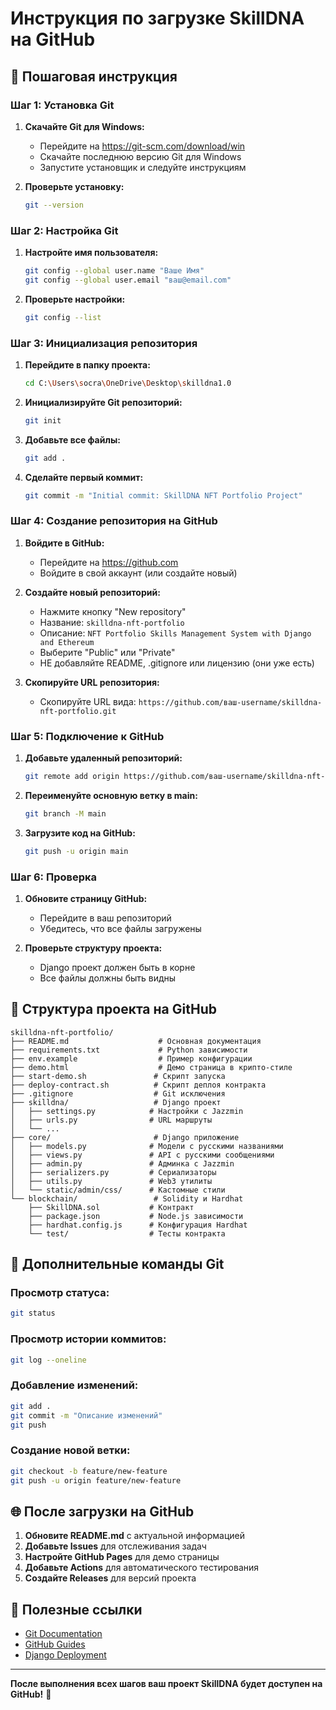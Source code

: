 # Инструкция по загрузке SkillDNA на GitHub

## 🚀 Пошаговая инструкция

### Шаг 1: Установка Git

1. **Скачайте Git для Windows:**
   - Перейдите на https://git-scm.com/download/win
   - Скачайте последнюю версию Git для Windows
   - Запустите установщик и следуйте инструкциям

2. **Проверьте установку:**
   ```bash
   git --version
   ```

### Шаг 2: Настройка Git

1. **Настройте имя пользователя:**
   ```bash
   git config --global user.name "Ваше Имя"
   git config --global user.email "ваш@email.com"
   ```

2. **Проверьте настройки:**
   ```bash
   git config --list
   ```

### Шаг 3: Инициализация репозитория

1. **Перейдите в папку проекта:**
   ```bash
   cd C:\Users\socra\OneDrive\Desktop\skilldna1.0
   ```

2. **Инициализируйте Git репозиторий:**
   ```bash
   git init
   ```

3. **Добавьте все файлы:**
   ```bash
   git add .
   ```

4. **Сделайте первый коммит:**
   ```bash
   git commit -m "Initial commit: SkillDNA NFT Portfolio Project"
   ```

### Шаг 4: Создание репозитория на GitHub

1. **Войдите в GitHub:**
   - Перейдите на https://github.com
   - Войдите в свой аккаунт (или создайте новый)

2. **Создайте новый репозиторий:**
   - Нажмите кнопку "New repository"
   - Название: `skilldna-nft-portfolio`
   - Описание: `NFT Portfolio Skills Management System with Django and Ethereum`
   - Выберите "Public" или "Private"
   - НЕ добавляйте README, .gitignore или лицензию (они уже есть)

3. **Скопируйте URL репозитория:**
   - Скопируйте URL вида: `https://github.com/ваш-username/skilldna-nft-portfolio.git`

### Шаг 5: Подключение к GitHub

1. **Добавьте удаленный репозиторий:**
   ```bash
   git remote add origin https://github.com/ваш-username/skilldna-nft-portfolio.git
   ```

2. **Переименуйте основную ветку в main:**
   ```bash
   git branch -M main
   ```

3. **Загрузите код на GitHub:**
   ```bash
   git push -u origin main
   ```

### Шаг 6: Проверка

1. **Обновите страницу GitHub:**
   - Перейдите в ваш репозиторий
   - Убедитесь, что все файлы загружены

2. **Проверьте структуру проекта:**
   - Django проект должен быть в корне
   - Все файлы должны быть видны

## 📁 Структура проекта на GitHub

```
skilldna-nft-portfolio/
├── README.md                    # Основная документация
├── requirements.txt             # Python зависимости
├── env.example                  # Пример конфигурации
├── demo.html                    # Демо страница в крипто-стиле
├── start-demo.sh               # Скрипт запуска
├── deploy-contract.sh          # Скрипт деплоя контракта
├── .gitignore                  # Git исключения
├── skilldna/                   # Django проект
│   ├── settings.py            # Настройки с Jazzmin
│   ├── urls.py                # URL маршруты
│   └── ...
├── core/                       # Django приложение
│   ├── models.py              # Модели с русскими названиями
│   ├── views.py               # API с русскими сообщениями
│   ├── admin.py               # Админка с Jazzmin
│   ├── serializers.py         # Сериализаторы
│   ├── utils.py               # Web3 утилиты
│   └── static/admin/css/      # Кастомные стили
└── blockchain/                 # Solidity и Hardhat
    ├── SkillDNA.sol           # Контракт
    ├── package.json           # Node.js зависимости
    ├── hardhat.config.js      # Конфигурация Hardhat
    └── test/                  # Тесты контракта
```

## 🔧 Дополнительные команды Git

### Просмотр статуса:
```bash
git status
```

### Просмотр истории коммитов:
```bash
git log --oneline
```

### Добавление изменений:
```bash
git add .
git commit -m "Описание изменений"
git push
```

### Создание новой ветки:
```bash
git checkout -b feature/new-feature
git push -u origin feature/new-feature
```

## 🌐 После загрузки на GitHub

1. **Обновите README.md** с актуальной информацией
2. **Добавьте Issues** для отслеживания задач
3. **Настройте GitHub Pages** для демо страницы
4. **Добавьте Actions** для автоматического тестирования
5. **Создайте Releases** для версий проекта

## 📝 Полезные ссылки

- [Git Documentation](https://git-scm.com/doc)
- [GitHub Guides](https://guides.github.com/)
- [Django Deployment](https://docs.djangoproject.com/en/stable/howto/deployment/)

---

**После выполнения всех шагов ваш проект SkillDNA будет доступен на GitHub!** 🚀
